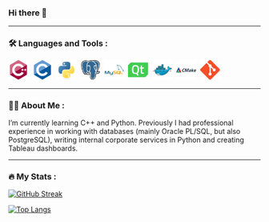 
### Hi there 👋

---

### :hammer_and_wrench: Languages and Tools :
<div>
  <img src="images/cplusplus-original.svg" title="C++" alt="C++" width="40" height="40"/>&nbsp;
  <img src="images/c-original.svg" title="C" alt="C" width="40" height="40"/>&nbsp;
  <img src="images/python-original.svg" title="Python" alt="Python" width="40" height="40"/>&nbsp;
  <img src="images/postgresql-original.svg" title="postgresql" alt="postgresql" width="40" height="40"/>&nbsp;
  <img src="images/mysql-original-wordmark.svg" title="mysql" alt="mysql" width="40" height="40"/>&nbsp;
  <img src="images/qt-original.svg" title="Qt" alt="Qt" width="40" height="40"/>&nbsp;
  <img src="images/docker-original.svg" title="Docker" alt="Docker" width="40" height="40"/>&nbsp;
  <img src="images/cmake-original-wordmark.svg" title="CMake" alt="CMake" width="40" height="40"/>&nbsp;
  <img src="images/git-original.svg" title="Git" alt="Git" width="40" height="40"/>&nbsp;
</div>

---

### :man_technologist: About Me :
I’m currently learning C++ and Python.
Previously I had professional experience in working with databases (mainly Oracle PL/SQL, but also PostgreSQL), writing internal corporate services in Python and creating Tableau dashboards.

---

### :fire: My Stats :
[![GitHub Streak](http://github-readme-streak-stats.herokuapp.com?user=punkertron&theme=dark&background=000000)](https://git.io/streak-stats)

[![Top Langs](https://github-readme-stats.vercel.app/api/top-langs/?username=punkertron&layout=compact&theme=vision-friendly-dark)](https://github.com/anuraghazra/github-readme-stats)


<!--
**punkertron/punkertron** is a ✨ _special_ ✨ repository because its `README.md` (this file) appears on your GitHub profile.

Here are some ideas to get you started:

- 🔭 I’m currently working on ...
- 🌱 I’m currently learning ...
- 👯 I’m looking to collaborate on ...
- 🤔 I’m looking for help with ...
- 💬 Ask me about ...
- 📫 How to reach me: ...
- 😄 Pronouns: ...
- ⚡ Fun fact: ...
-->

